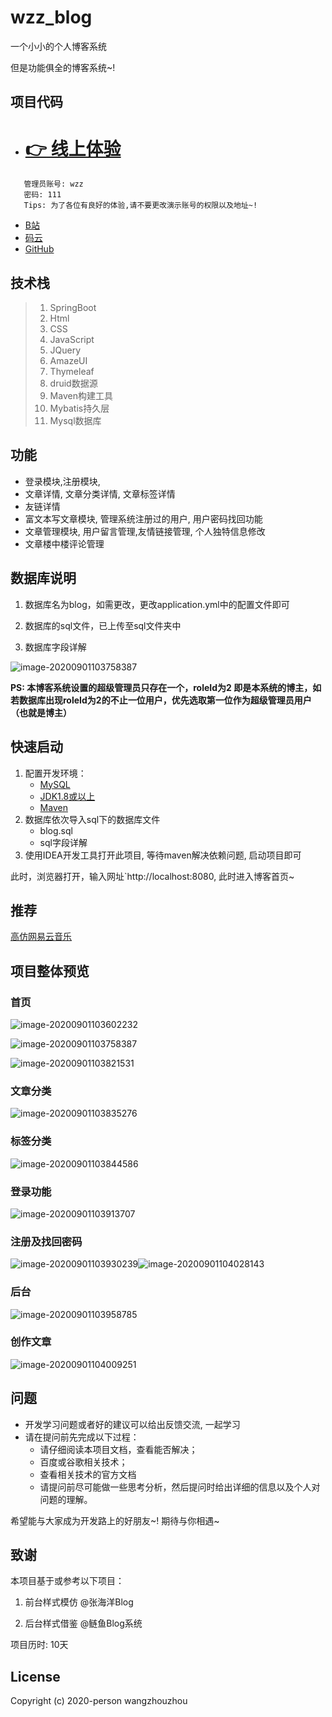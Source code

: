 # wzz_blog

一个小小的个人博客系统

但是功能俱全的博客系统~!

## 项目代码
- # [ :point_right: 线上体验](http://blog.wzzz.fun)
``` 
   管理员账号: wzz 
   密码: 111
   Tips: 为了各位有良好的体验,请不要更改演示账号的权限以及地址~!
```
- [B站](https://www.bilibili.com/video/BV1tK4y1h71S/)
- [码云](https://gitee.com/wzhouzhou/privateBlog/tree/master)
- [GitHub](https://github.com/wzz1206414629/privateBlog)

## 技术栈

> 1. SpringBoot
> 2. Html
> 3. CSS
> 4. JavaScript
> 5. JQuery
> 6. AmazeUI
> 7. Thymeleaf
> 8. druid数据源
> 9. Maven构建工具
> 10. Mybatis持久层
> 11. Mysql数据库

## 功能

- 登录模块,注册模块, 
- 文章详情, 文章分类详情, 文章标签详情
- 友链详情
- 富文本写文章模块, 管理系统注册过的用户, 用户密码找回功能
- 文章管理模块, 用户留言管理,友情链接管理, 个人独特信息修改
- 文章楼中楼评论管理

## 数据库说明

1. 数据库名为blog，如需更改，更改application.yml中的配置文件即可
2. 数据库的sql文件，已上传至sql文件夹中

3. 数据库字段详解

![image-20200901103758387](./preview/column.png)

**PS: 本博客系统设置的超级管理员只存在一个，roleId为2 即是本系统的博主，如若数据库出现roleId为2的不止一位用户，优先选取第一位作为超级管理员用户（也就是博主）**

## 快速启动

1. 配置开发环境：
    * [MySQL](https://dev.mysql.com/downloads/mysql/)
    * [JDK1.8或以上](http://www.oracle.com/technetwork/java/javase/overview/index.html)
    * [Maven](https://maven.apache.org/download.cgi)
2. 数据库依次导入sql下的数据库文件
    * blog.sql
    * sql字段详解
3. 使用IDEA开发工具打开此项目,  等待maven解决依赖问题, 启动项目即可

此时，浏览器打开，输入网址`http://localhost:8080, 此时进入博客首页~

##  推荐

[高仿网易云音乐](https://gitee.com/wzhouzhou/vue_wzz_cloudMusic)

## 项目整体预览

### 首页

![image-20200901103602232](./preview/image-20200901103602232.png)

![image-20200901103758387](./preview/image-20200901103758387.png)

![image-20200901103821531](./preview/image-20200901103821531.png)

### 文章分类

![image-20200901103835276](./preview/image-20200901103835276.png)

### 标签分类

![image-20200901103844586](./preview/image-20200901103844586.png)

### 登录功能

![image-20200901103913707](./preview/image-20200901103913707.png)

### 注册及找回密码



![image-20200901103930239](.\preview\image-20200901103930239.png)![image-20200901104028143](./preview/image-20200901104028143.png)

### 后台

![image-20200901103958785](./preview/image-20200901103958785.png)

### 创作文章

![image-20200901104009251](./preview/image-20200901104009251.png)

## 问题

- 开发学习问题或者好的建议可以给出反馈交流, 一起学习
- 请在提问前先完成以下过程：
    - 请仔细阅读本项目文档，查看能否解决；
    - 百度或谷歌相关技术；
    - 查看相关技术的官方文档
    - 请提问前尽可能做一些思考分析，然后提问时给出详细的信息以及个人对问题的理解。

希望能与大家成为开发路上的好朋友~! 期待与你相遇~

## 致谢

本项目基于或参考以下项目：

1. 前台样式模仿 @张海洋Blog

2. 后台样式借鉴 @鲢鱼Blog系统

项目历时: 10天

## License

Copyright (c) 2020-person wangzhouzhou